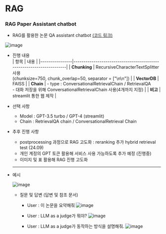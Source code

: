 # RAG

### RAG Paper Assistant chatbot
- RAG를 활용한 논문 QA assistant chatbot [(코드 링크)](demo/chatbot/RAG_paper_assistant_chatbot.ipynb)

![image](https://github.com/user-attachments/assets/7528bca6-204b-4def-8fcd-46601e2ed78b)

- 진행 내용  
  | 항목           | 내용                                                                 |
  |----------------|----------------------------------------------------------------------|
  | **Chunking**   | RecursiveCharacterTextSplitter 사용 <br>(chunksize=750, chunk_overlap=50, separator = ["\n\n"]) |
  | **VectorDB**   | FAISS                                                                |
  | **Chain**      | - type : ConversationalRetrievalChain / RetrievalQA<br>- 대화 저장을 위해 ConversationalRetrievalChain 사용(4개까지 지정) |
  | **비고**       | streamlit 통한 웹 제작                                                |

- 선택 사항
  - Model : GPT-3.5 turbo / GPT-4 (streamlit)
  - Chain : RetrievalQA chain / ConversationalRetrieval Chain

- 추후 진행 사항
  - postprocessing 과정으로 RAG 고도화 : reranking 추가 hybrid retrieval test (24.09)
  - 개인 계정의 GPT 토큰 활용해 서비스 사용 가능하도록 추가 예정 (진행중)
  - 이미지 및 표 활용해 RAG 진행 고도화

  ---
- 예시
  
    ![image](https://github.com/user-attachments/assets/346f2809-f883-4933-bb27-0c2542b6779f)


  - 질문 및 답변 (답변 및 참조 문서)
    - User : 이 논문을 요약해줘
    ![image](https://github.com/user-attachments/assets/beada228-4b2d-4434-94c3-4c761b2dbd69)

    - User : LLM as a judge가 뭐야?
    ![image](https://github.com/user-attachments/assets/dcd84e5a-8cae-4672-9de7-d4983e737b69)

    - User : LLM as a judge가 동작하는 방식을 설명해줘.
    ![image](https://github.com/user-attachments/assets/d654eb81-e793-49af-a501-cd064db2ae8a)


